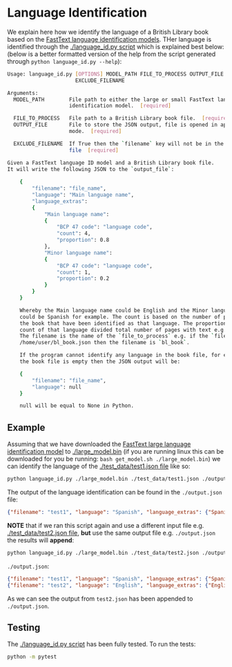 # Language Identification

We explain here how we identify the language of a British Library book based on the [FastText language identification models](https://fasttext.cc/docs/en/language-identification.html). THer language is identified through the [./language_id.py script](./language_id.py) which is explained best below: (below is a better formatted version of the help from the script generated through `python language_id.py --help`):

``` bash
Usage: language_id.py [OPTIONS] MODEL_PATH FILE_TO_PROCESS OUTPUT_FILE
                      EXCLUDE_FILENAME

Arguments:
  MODEL_PATH        File path to either the large or small FastText language
                    identification model.  [required]

  FILE_TO_PROCESS   File path to a British Library book file.  [required]
  OUTPUT_FILE       File to store the JSON output, file is opened in append
                    mode.  [required]

  EXCLUDE_FILENAME  If True then the `filename` key will not be in the output
                    file  [required]

Given a FastText language ID model and a British Library book file. 
It will write the following JSON to the `output_file`:
    
    {
        "filename": "file_name",
        "language": "Main language name", 
        "language_extras": 
        {
            "Main language name": 
            {
                "BCP 47 code": "language code", 
                "count": 4, 
                "proportion": 0.8
            },
            "Minor language name":
            {
                "BCP 47 code": "language code", 
                "count": 1, 
                "proportion": 0.2
            }
        }
    }

    Whereby the Main language name could be English and the Minor language name 
    could be Spanish for example. The count is based on the number of pages in 
    the book that have been identified as that language. The proportion is the 
    count of that language divided total number of pages with text e.g. 4/5 = 0.8.
    The filename is the name of the `file_to_process` e.g. if the `file_to_process` is
    /home/user/bl_book.json then the filename is `bl_book`.

    If the program cannot identify any language in the book file, for example if
    the book file is empty then the JSON output will be:

    {
        "filename": "file_name",
        "language": null
    } 

    null will be equal to None in Python.
```

## Example

Assuming that we have downloaded the [FastText large language identification model](https://fasttext.cc/docs/en/language-identification.html) to [./large_model.bin](./large_model.bin) (if you are running linux this can be downloaded for you be running: `bash get_model.sh ./large_model.bin`) we can identify the language of the [./test_data/test1.json file](./test_data/test1.json) like so:

``` bash
python language_id.py ./large_model.bin ./test_data/test1.json ./output.json False
```

The output of the language identification can be found in the `./output.json` file:

``` json
{"filename": "test1", "language": "Spanish", "language_extras": {"Spanish": {"BCP 47 code": "es", "count": 2, "proportion": 0.6666666666666666}, "English": {"BCP 47 code": "en", "count": 1, "proportion": 0.3333333333333333}}}
```

**NOTE** that if we ran this script again and use a different input file e.g. [./test_data/test2.json file](./test_data/test2.json), **but** use the same output file e.g. `./output.json` the results will **append**:

``` bash
python language_id.py ./large_model.bin ./test_data/test2.json ./output.json False
```

`./output.json`:

```json
{"filename": "test1", "language": "Spanish", "language_extras": {"Spanish": {"BCP 47 code": "es", "count": 2, "proportion": 0.6666666666666666}, "English": {"BCP 47 code": "en", "count": 1, "proportion": 0.3333333333333333}}}
{"filename": "test2", "language": "English", "language_extras": {"English": {"BCP 47 code": "en", "count": 3, "proportion": 1.0}}}
```

As we can see the output from `test2.json` has been appended to `./output.json`.


## Testing

The [./language_id.py script](./language_id.py) has been fully tested. To run the tests:

``` bash
python -m pytest
```